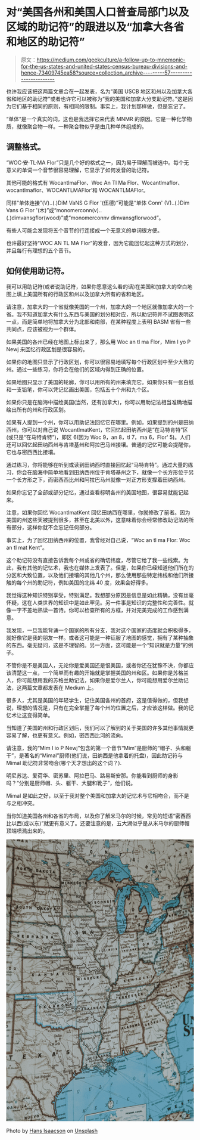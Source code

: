 # 对“美国各州和美国人口普查局部门以及区域的助记符”的跟进以及“加拿大各省和地区的助记符”

> 原文：<https://medium.com/geekculture/a-follow-up-to-mnemonic-for-the-us-states-and-united-states-census-bureau-divisions-and-hence-73409745ea58?source=collection_archive---------57----------------------->

也许我应该把这两篇文章合在一起发表，名为“美国 USCB 地区和州以及加拿大各省和地区的助记符”或者也许它可以被称为“我的美国和加拿大分支助记符。”这是因为它们基于相同的原则，有相同的限制。事实上，我计划那样做，但是忘记了。

“单体”是一个真实的词，这也是我选择它来代表 MNMR 的原因。它是一种化学物质，就像聚合物一样。一种聚合物似乎是由几种单体组成的。

## 调整格式。

“WOC·安·TL·MA Flor”只是几个好的格式之一，因为易于理解而被选中。每个无意义的单词一个音节很容易理解，它显示了如何发音的助记符。

其他可能的格式有 WocantlmaFlor、Woc An Tl Ma Flor、Wocantlmaflor、wocantlmaflor、WOCANTLMAFlor’和 WOCANTLMAFlor。

同样“单体连接”(V)..(.)DiM VaNS G Flor '(伍德)”可能是“单体 Conn' (V)..(.)Dim Vans G Flor '(木)”或“monomerconn(v)..(.)dimvansgflor(wood)”或“monomerconnv dimvansgflorwood”。

有些人可能会发现将五个音节的行连接成一个无意义的单词很方便。

也许最好坚持“WOC AN TL MA Flor”的发音，因为它能回忆起这种方式的划分，并且每行有理想的五个音节。

## 如何使用助记符。

我可以用助记符(或者说助记符，如果你愿意这么看的话)在美国和加拿大的空白地图上填上美国所有的行政区和州以及加拿大所有的省和地区。

请注意，加拿大的一个省就像美国的一个州，加拿大的一个地区就像加拿大的一个省。我不知道加拿大有什么东西与美国的划分相对应，所以助记符并不试图表明这一点，而是简单地将加拿大分为北部和南部，在某种程度上表明 BASM 省有一些共同点，应该被视为一个群体。

如果美国的各州已经在地图上标出来了，那么用 Woc an tl ma Flor，Mim I yo P Newj 来回忆行政区划是很容易的。

如果你的地图只显示了行政区划，你可以很容易地填写每个行政区划中至少大致的州。通过一些练习，你将会在他们的区域内得到正确的位置。

如果地图只显示了美国的轮廓，你可以用所有的州来填充它。如果你只有一张白纸和一支铅笔，你可以凭记忆画出美国，包括五十个州和九个区。

如果你只是在脑海中描绘美国(当然，还有加拿大)，你可以用助记法相当准确地描绘出所有的州和行政区划。

如果有人提到一个州，你可以用助记法回忆它在哪里。例如，如果提到的州是田纳西州，你可以对自己说 WocantlmatKent，它回忆起田纳西州是“在马特肯特”区(或只是“在马特肯特”)，即区 6(因为 Woc 9，an 8，tl 7，ma 6，Flor' 5)。人们还可以回忆起田纳西州与肯塔基州和阿拉巴马州接壤。普通的记忆可能会提醒你，它也与密西西比接壤。

通过练习，你将能够在听到或读到田纳西时直接回忆起“马特肯特”。通过大量的练习，你会在脑海中简单地看到田纳西州位于肯塔基州之下，就像一个长方形位于另一个长方形之下，而密西西比州和阿拉巴马州就像一对正方形支撑着田纳西州。

如果你忘记了全部或部分记忆，通过查看标明各州的美国地图，很容易就能记起来。

注意，如果你回忆 WocantlmatKent 回忆田纳西在哪里，你就修改了前者。因为美国的州这些天被提到很多，甚至在北美以外，这意味着你会经常修改助记法的所有部分，这样你就不会忘记任何部分。

事实上，为了回忆田纳西州的位置，我曾经对自己说，“Woc an tl ma Flor: Woc an tl mat Kent”。

这个助记符没有直接告诉我每个州或省的确切纬度，尽管它给了我一些线索。为此，我有其他的记忆术，我也在媒体上发表了。但是，如果你已经知道他们所在的分区和大致位置，以及他们接壤的其他几个州，那么使用那些特定纬线和他们所接触的每个州的助记符，例如美国的北纬 40 度，效果会好得多。

我觉得这种知识特别享受，特别满足。我想部分原因是信息是如此精确，没有丝毫怀疑，这在人类世界的知识中是如此罕见。另一件事是知识的完整性和完善性。就像一字不差地熟读一首诗。你可以检查所有的方框，并对完美完成的工作感到满意。

我发现，一旦我能背诵一个国家的所有分支，我对这个国家的态度就会积极得多，就好像它是我的朋友一样。或者这可能是一种征服了地图的感觉，拥有了某种抽象的东西。毫无疑问，这是不理智的。另一方面，这可能是一个“知识就是力量”的例子。

不管你是不是美国人，无论你是爱美国还是恨美国，或者你还在犹豫不决，你都应该清楚这一点，一个简单而有趣的开始就是掌握美国的州和区。如果你是苏格兰人，你可能想用我的苏格兰助记法，如果你是爱尔兰人，你可能想用爱尔兰助记法，这两篇文章都发表在 Medium 上。

很多人，尤其是美国的年轻学生，记住美国各州的首府，这是值得做的，但我想说，理想的情况是，只有在完全掌握了每个州的位置之后，才应该这样做。我的记忆术让这变得简单。

当知道了美国的州和行政区划后，我们可以了解到的关于美国的许多其他事情就更容易了解，也更有意义。例如，密西西比河的流向。

请注意，我的“Mim I io P Newj”包含的第一个音节“Mim”是厨师的“帽子、头和躯干”，是著名的“Mimal”厨师(他们说，田纳西是他拿着的托盘)，因此助记符与 Mimal 助记符非常吻合(哪个天才想出的这个词？).

明尼苏达、爱荷华、密苏里、阿拉巴马、路易斯安那。你能看到厨师的身影吗？“分别是厨师帽、头、躯干、大腿和靴子”，他们说。

Mimal 是如此之好，以至于我对整个美国和加拿大的记忆术与它相吻合，而不是与之相冲突。

当你知道美国各州和各省的布局，以及你了解米马尔的时候，常见的短语“密西西比以西(或以东)”就更有意义了。还要注意的是，五大湖似乎是从米马尔的厨师帽顶端喷溅出来的。

![](img/fef7a62ec963f14b3eebf503bc1b714b.png)

Photo by [Hans Isaacson](https://unsplash.com/@hans_isaacson?utm_source=medium&utm_medium=referral) on [Unsplash](https://unsplash.com?utm_source=medium&utm_medium=referral)